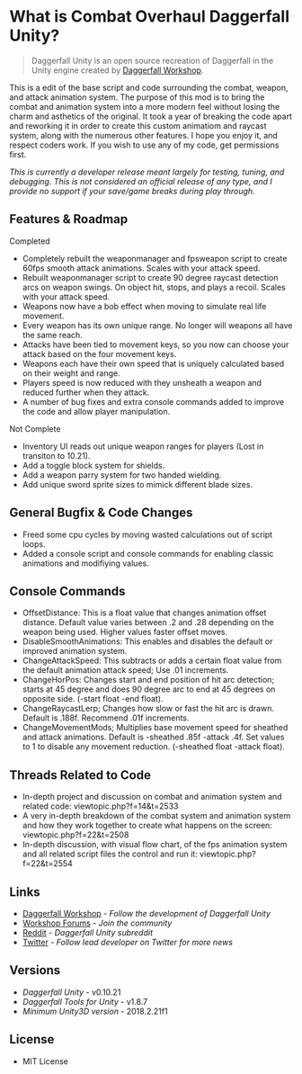 # What is Combat Overhaul Daggerfall Unity?

> Daggerfall Unity is an open source recreation of Daggerfall in the Unity engine created by [Daggerfall Workshop](http://www.dfworkshop.net).

This is a edit of the base script and code surrounding the combat, weapon, and attack animation system. The purpose of this mod is to bring the combat and animation system into a more modern feel without losing the charm and asthetics of the original. It took a year of breaking the code apart and reworking it in order to create this custom animatiom and raycast system, along with the numerous other features. I hope you enjoy it, and respect coders work. If you wish to use any of my code, get permissions first.

*This is currently a developer release meant largely for testing, tuning, and debugging. This is not considered an official release of any type, and I provide no support if your save/game breaks during play through.*

## Features & Roadmap

Completed
+ Completely rebuilt the weaponmanager and fpsweapon script to create 60fps smooth attack animations. Scales with your attack speed.
+ Rebuilt weaponmanager script to create 90 degree raycast detection arcs on weapon swings. On object hit, stops, and plays a recoil. Scales with your attack speed.
+ Weapons now have a bob effect when moving to simulate real life movement.
+ Every weapon has its own unique range. No longer will weapons all have the same reach.
+ Attacks have been tied to movement keys, so you now can choose your attack based on the four movement keys.
+ Weapons each have their own speed that is uniquely calculated based on their weight and range.
+ Players speed is now reduced with they unsheath a weapon and reduced further when they attack.
+ A number of bug fixes and extra console commands added to improve the code and allow player manipulation.

Not Complete
- Inventory UI reads out unique weapon ranges for players (Lost in transiton to 10.21).
- Add a toggle block system for shields.
- Add a weapon parry system for two handed wielding.
- Add unique sword sprite sizes to mimick different blade sizes.

## General Bugfix & Code Changes

+ Freed some cpu cycles by moving wasted calculations out of script loops.
+ Added a console script and console commands for enabling classic animations and modifiying values.

## Console Commands

* OffsetDistance: This is a float value that changes animation offset distance. Default value varies between .2 and .28 depending on the weapon being used. Higher values faster offset moves.
* DisableSmoothAnimations: This enables and disables the default or improved animation system.
* ChangeAttackSpeed: This subtracts or adds a certain float value from the default animation attack speed; Use .01 increments.
* ChangeHorPos: Changes start and end position of hit arc detection; starts at 45 degree and does 90 degree arc to end at 45 degrees on opposite side. (-start float -end float).
* ChangeRaycastLerp; Changes how slow or fast the hit arc is drawn. Default is .188f. Recommend .01f increments.
* ChangeMovementMods; Multiplies base movement speed for sheathed and attack animations. Default is -sheathed .85f -attack .4f. Set values to 1 to disable any movement reduction. (-sheathed float -attack float).

## Threads Related to Code

+ In-depth project and discussion on combat and animation system and related code: viewtopic.php?f=14&t=2533
+ A very in-depth breakdown of the combat system and animation system and how they work together to create what happens on the screen: viewtopic.php?f=22&t=2508
+ In-depth discussion, with visual flow chart, of the fps animation system and all related script files the control and run it: viewtopic.php?f=22&t=2554

## Links

+ [Daggerfall Workshop](http://www.dfworkshop.net/) - *Follow the development of Daggerfall Unity*
+ [Workshop Forums](http://forums.dfworkshop.net/) - *Join the community*
+ [Reddit](https://www.reddit.com/r/daggerfallunity) - *Daggerfall Unity subreddit*
+ [Twitter](https://twitter.com/gav_clayton) - *Follow lead developer on Twitter for more news*

## Versions
+ *Daggerfall Unity* - v0.10.21
+ *Daggerfall Tools for Unity* - v1.8.7
+ *Minimum Unity3D version* - 2018.2.21f1

## License

+ MIT License
